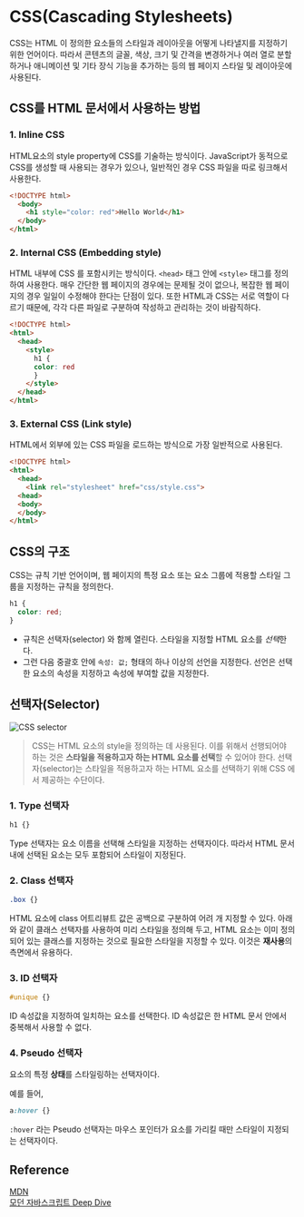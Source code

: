 # CSS(Cascading Stylesheets)
CSS는 HTML 이 정의한 요소들의 스타일과 레이아웃을 어떻게 나타낼지를 지정하기 위한 언어이다.
따라서 콘텐츠의 글꼴, 색상, 크기 및 간격을 변경하거나 여러 열로 분할하거나 애니메이션 및 기타 장식 기능을 추가하는 등의 웹 페이지 스타일 및 레이아웃에 사용된다.

## CSS를 HTML 문서에서 사용하는 방법
### 1. Inline CSS
HTML요소의 style property에 CSS를 기술하는 방식이다. JavaScript가 동적으로 CSS를 생성할 때 사용되는 경우가 있으나, 일반적인 경우 CSS 파일을 따로 링크해서 사용한다.
```html
<!DOCTYPE html>
  <body>
    <h1 style="color: red">Hello World</h1>
  </body>
</html>
```

### 2. Internal CSS (Embedding style)
HTML 내부에 CSS 를 포함시키는 방식이다. `<head>` 태그 안에 `<style>` 태그를 정의하여 사용한다.
매우 간단한 웹 페이지의 경우에는 문제될 것이 없으나, 복잡한 웹 페이지의 경우 일일이 수정해야 한다는 단점이 있다.
또한 HTML과 CSS는 서로 역할이 다르기 때문에, 각각 다른 파일로 구분하여 작성하고 관리하는 것이 바람직하다.
```html
<!DOCTYPE html>
<html>
  <head>
    <style>
      h1 {
      color: red
      }
    </style>
  </head>
</html>
```


### 3. External CSS (Link style)
HTML에서 외부에 있는 CSS 파일을 로드하는 방식으로 가장 일반적으로 사용된다.
```html
<!DOCTYPE html>
<html>
  <head>
    <link rel="stylesheet" href="css/style.css">
  <head>
  <body>
  </body>
</html>
```


## CSS의 구조
CSS는 규칙 기반 언어이며, 웹 페이지의 특정 요소 또는 요소 그룹에 적용할 스타일 그룹을 지정하는 규칙을 정의한다. 
```css
h1 {
  color: red;
}
```
- 규칙은 선택자(selector) 와 함께 열린다. 스타일을 지정할 HTML 요소를 *선택*한다.
- 그런 다음 중괄호 안에 `속성: 값;` 형태의 하나 이상의 선언을 지정한다. 선언은 선택한 요소의 속성을 지정하고 속성에 부여할 값을 지정한다.

## 선택자(Selector)
![CSS selector](https://poiemaweb.com/img/css-syntax.png)
> CSS는 HTML 요소의 style을 정의하는 데 사용된다. 이를 위해서 선행되어야 하는 것은 **스타일을 적용하고자 하는 HTML 요소를 선택**할 수 있어야 한다.
> 선택자(selector)는 스타일을 적용하고자 하는 HTML 요소를 선택하기 위해 CSS 에서 제공하는 수단이다.
### 1. Type 선택자
```css
h1 {}
```
Type 선택자는 요소 이름을 선택해 스타일을 지정하는 선택자이다. 따라서 HTML 문서 내에 선택된 요소는 모두 포함되어 스타일이 지정된다.

### 2. Class 선택자
```css
.box {}
```
HTML 요소에 class 어트리뷰트 값은 공백으로 구분하여 어려 개 지정할 수 있다.
아래와 같이 클래스 선택자를 사용하여 미리 스타일을 정의해 두고, HTML 요소는 이미 정의되어 있는 클래스를 지정하는 것으로 필요한 스타일을 지정할 수 있다.
이것은 **재사용**의 측면에서 유용하다.

### 3. ID 선택자
```css
#unique {}
```
ID 속성값을 지정하여 일치하는 요소를 선택한다. ID 속성값은 한 HTML 문서 안에서 중복해서 사용할 수 없다.

### 4. Pseudo 선택자
요소의 특정 **상태**를 스타일링하는 선택자이다.

예를 들어,
```css
a:hover {}
```
`:hover` 라는 Pseudo 선택자는 마우스 포인터가 요소를 가리킬 때만 스타일이 지정되는 선택자이다.

## Reference
[MDN](https://developer.mozilla.org/ko/docs/Learn/CSS/)<br>
[모던 자바스크립트 Deep Dive](https://poiemaweb.com/)
